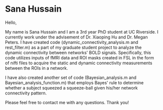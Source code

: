 # Sana Hussain

Hello,

My name is Sana Hussain and I am a 3rd year PhD student at UC Riverside.  I currently work under the advisement of Dr. Xiaoping Hu and Dr. Megan Peters.  I have created code (dynamic_connectivity_analysis.m and rest_filter.m) as a part of my graduate student project to analyze the dynamic connectivity between networks' BOLD signals.  Specifically, this code utilizes inputs of fMRI data and ROI masks created in FSL in the form of nifti files to acquire the static and dynamic connectivity measurements between the ROIs in a network.

I have also created another set of code (Bayesian_analysis.m and Bayesian_analysis_function.m) that employs Bayes' rule to determine whether a subject squeezed a squeeze-ball given his/her network connectivity pattern.

Please feel free to contact me with any questions. Thank you!
